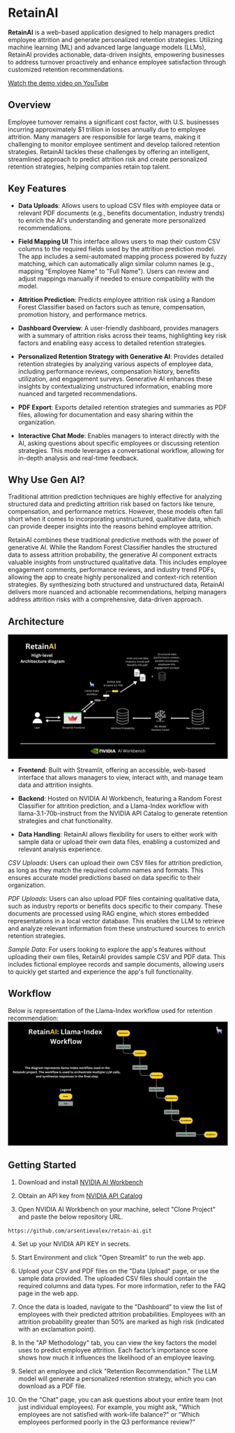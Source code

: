 # RetainAI


**RetainAI** is a web-based application designed to help managers predict employee attrition and generate personalized retention strategies. Utilizing machine learning (ML) and advanced large language models (LLMs), RetainAI provides actionable, data-driven insights, empowering businesses to address turnover proactively and enhance employee satisfaction through customized retention recommendations.

[Watch the demo video on YouTube](https://youtu.be/yS0RuteEBoI)


## Overview
Employee turnover remains a significant cost factor, with U.S. businesses incurring approximately $1 trillion in losses annually due to employee attrition. Many managers are responsible for large teams, making it challenging to monitor employee sentiment and develop tailored retention strategies. RetainAI tackles these challenges by offering an intelligent, streamlined approach to predict attrition risk and create personalized retention strategies, helping companies retain top talent.


## Key Features
- **Data Uploads**: Allows users to upload CSV files with employee data or relevant PDF documents (e.g., benefits documentation, industry trends) to enrich the AI's understanding and generate more personalized recommendations.

- **Field Mapping UI** This interface allows users to map their custom CSV columns to the required fields used by the attrition prediction model. The app includes a semi-automated mapping process powered by fuzzy matching, which can automatically align similar column names (e.g., mapping "Employee Name" to "Full Name"). Users can review and adjust mappings manually if needed to ensure compatibility with the model.
  
- **Attrition Prediction**: Predicts employee attrition risk using a Random Forest Classifier based on factors such as tenure, compensation, promotion history, and performance metrics.

- **Dashboard Overview**: A user-friendly dashboard, provides managers with a summary of attrition risks across their teams, highlighting key risk factors and enabling easy access to detailed retention strategies.

- **Personalized Retention Strategy with Generative AI**: Provides detailed retention strategies by analyzing various aspects of employee data, including performance reviews, compensation history, benefits utilization, and engagement surveys. Generative AI enhances these insights by contextualizing unstructured information, enabling more nuanced and targeted recommendations.

- **PDF Export**: Exports detailed retention strategies and summaries as PDF files, allowing for documentation and easy sharing within the organization.

- **Interactive Chat Mode**: Enables managers to interact directly with the AI, asking questions about specific employees or discussing retention strategies. This mode leverages a conversational workflow, allowing for in-depth analysis and real-time feedback.


## Why Use Gen AI?
Traditional attrition prediction techniques are highly effective for analyzing structured data and predicting attrition risk based on factors like tenure, compensation, and performance metrics. However, these models often fall short when it comes to incorporating unstructured, qualitative data, which can provide deeper insights into the reasons behind employee attrition.

RetainAI combines these traditional predictive methods with the power of generative AI. While the Random Forest Classifier handles the structured data to assess attrition probability, the generative AI component extracts valuable insights from unstructured qualitative data. This includes employee engagement comments, performance reviews, and industry trend PDFs, allowing the app to create highly personalized and context-rich retention strategies. By synthesizing both structured and unstructured data, RetainAI delivers more nuanced and actionable recommendations, helping managers address attrition risks with a comprehensive, data-driven approach.

## Architecture
![Image description](/img/retainai_architecture.png)

- **Frontend**: Built with Streamlit, offering an accessible, web-based interface that allows managers to view, interact with, and manage team data and attrition insights.

- **Backend**: Hosted on NVIDIA AI Workbench, featuring a Random Forest Classifier for attrition prediction, and a Llama-Index workflow with llama-3.1-70b-instruct from the NVIDIA API Catalog to generate retention strategies and chat functionality. 

- **Data Handling**: RetainAI allows flexibility for users to either work with sample data or upload their own data files, enabling a customized and relevant analysis experience.

*CSV Uploads*: Users can upload their own CSV files for attrition prediction, as long as they match the required column names and formats. This ensures accurate model predictions based on data specific to their organization.

*PDF Uploads*: Users can also upload PDF files containing qualitative data, such as industry reports or benefits docs specific to their company. These documents are processed using RAG engine, which stores embedded representations in a local vector database. This enables the LLM to retrieve and analyze relevant information from these unstructured sources to enrich retention strategies.

*Sample Data*: For users looking to explore the app's features without uploading their own files, RetainAI provides sample CSV and PDF data. This includes fictional employee records and sample documents, allowing users to quickly get started and experience the app's full functionality.


## Workflow
Below is representation of the Llama-Index workflow used for retention recommendation:
![Image description](/img/retainai_workflow.png)


## Getting Started
1. Download and install [NVIDIA AI Workbench](https://www.nvidia.com/en-us/deep-learning-ai/solutions/data-science/workbench/)

2. Obtain an API key from [NVIDIA API Catalog](https://build.nvidia.com/explore/discover)

3. Open NVIDIA AI Workbench on your machine, select "Clone Project" and paste the below repository URL.

``https://github.com/arsentievalex/retain-ai.git``

4. Set up your NVIDIA API KEY in secrets.

5. Start Environment and click "Open Streamlit" to run the web app.

6. Upload your CSV and PDF files on the "Data Upload" page, or use the sample data provided. The uploaded CSV files should contain the required columns and data types. For more information, refer to the FAQ page in the web app.

7. Once the data is loaded, navigate to the "Dashboard" to view the list of employees with their predicted attrition probabilities. Employees with an attrition probability greater than 50% are marked as high risk (indicated with an exclamation point).

8. In the "AP Methodology" tab, you can view the key factors the model uses to predict employee attrition. Each factor’s importance score shows how much it influences the likelihood of an employee leaving.

9. Select an employee and click "Retention Recommendation." The LLM model will generate a personalized retention strategy, which you can download as a PDF file.

10. On the "Chat" page, you can ask questions about your entire team (not just individual employees). For example, you might ask, "Which employees are not satisfied with work-life balance?" or "Which employees performed poorly in the Q3 performance review?"
